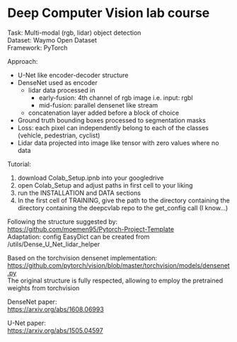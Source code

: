 # Deep Computer Vision lab course

Task:       Multi-modal (rgb, lidar) object detection  
Dataset:    Waymo Open Dataset   
Framework:  PyTorch

Approach:  
* U-Net like encoder-decoder structure  
* DenseNet used as encoder  
  * lidar data processed in 
    * early-fusion: 4th channel of rgb image i.e. input: rgbl
    * mid-fusion: parallel densenet like stream 
  * concatenation layer added before a block of choice 
* Ground truth bounding boxes processed to segmentation masks
* Loss: each pixel can independently belong to each of the classes (vehicle, pedestrian, cyclist)
* Lidar data projected into image like tensor with zero values where no data  

Tutorial:
1. download Colab_Setup.ipnb into your googledrive
2. open Colab_Setup and adjust paths in first cell to your liking
3. run the INSTALLATION and DATA sections
4. In the first cell of TRAINING, give the path to the directory containing the directory containing the deepcvlab repo to the get_config call (I know...)

Following the structure suggested by:   
https://github.com/moemen95/Pytorch-Project-Template  
Adaptation: config EasyDict can be created from /utils/Dense_U_Net_lidar_helper  

Based on the torchvision densenet implementation:  
https://github.com/pytorch/vision/blob/master/torchvision/models/densenet.py  
The original structure is fully respected, allowing to employ the pretrained weights from torchvision  

DenseNet paper:  
https://arxiv.org/abs/1608.06993

U-Net paper:  
https://arxiv.org/abs/1505.04597
